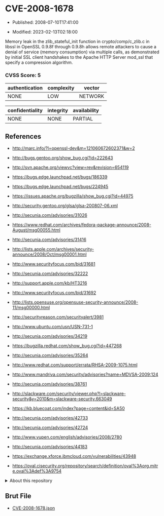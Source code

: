 # CVE-2008-1678

- Published: 2008-07-10T17:41:00

- Modified: 2023-02-13T02:18:00

Memory leak in the zlib_stateful_init function in crypto/comp/c_zlib.c in libssl in OpenSSL 0.9.8f through 0.9.8h allows remote attackers to cause a denial of service (memory consumption) via multiple calls, as demonstrated by initial SSL client handshakes to the Apache HTTP Server mod_ssl that specify a compression algorithm.

### CVSS Score: **5**

| authentication | complexity | vector |
| --- | --- | --- |
| NONE | LOW | NETWORK |

| confidentiality | integrity | availability |
| --- | --- | --- |
| NONE | NONE | PARTIAL |

## References

* http://marc.info/?l=openssl-dev&m=121060672602371&w=2

* http://bugs.gentoo.org/show_bug.cgi?id=222643

* http://svn.apache.org/viewvc?view=rev&revision=654119

* https://bugs.edge.launchpad.net/bugs/186339

* https://bugs.edge.launchpad.net/bugs/224945

* https://issues.apache.org/bugzilla/show_bug.cgi?id=44975

* http://security.gentoo.org/glsa/glsa-200807-06.xml

* http://secunia.com/advisories/31026

* https://www.redhat.com/archives/fedora-package-announce/2008-August/msg00055.html

* http://secunia.com/advisories/31416

* http://lists.apple.com/archives/security-announce/2008/Oct/msg00001.html

* http://www.securityfocus.com/bid/31681

* http://secunia.com/advisories/32222

* http://support.apple.com/kb/HT3216

* http://www.securityfocus.com/bid/31692

* http://lists.opensuse.org/opensuse-security-announce/2008-11/msg00000.html

* http://securityreason.com/securityalert/3981

* http://www.ubuntu.com/usn/USN-731-1

* http://secunia.com/advisories/34219

* https://bugzilla.redhat.com/show_bug.cgi?id=447268

* http://secunia.com/advisories/35264

* http://www.redhat.com/support/errata/RHSA-2009-1075.html

* http://www.mandriva.com/security/advisories?name=MDVSA-2009:124

* http://secunia.com/advisories/38761

* http://slackware.com/security/viewer.php?l=slackware-security&y=2010&m=slackware-security.663049

* https://kb.bluecoat.com/index?page=content&id=SA50

* http://secunia.com/advisories/42733

* http://secunia.com/advisories/42724

* http://www.vupen.com/english/advisories/2008/2780

* http://secunia.com/advisories/44183

* https://exchange.xforce.ibmcloud.com/vulnerabilities/43948

* https://oval.cisecurity.org/repository/search/definition/oval%3Aorg.mitre.oval%3Adef%3A9754

<details>
<summary>About this repository</summary> 

  This repository is part of the project [Live Hack CVE](https://github.com/Live-Hack-CVE). Main website can be found [www.live-hack.org](https://www.live-hack.org) 
  
  Made by [Sn0wAlice](https://github.com/Sn0wAlice) for the people that care about security and need to have a feed of the latest CVEs. Hope you enjoy it, don't forget to star the repo and follow me on [Twitter](https://twitter.com/Sn0wAlice) and [Github](https://github.com/Sn0wAlice). And that is my [personnal website](https://www.alice-snow.me/)

  - [Home Page](https://github.com/Live-Hack-CVE)
  - [Framework](https://github.com/Live-Hack-CVE/cve-framework)
  - [CVE database](https://github.com/Live-Hack-CVE/full_database)
  - [Changelog](https://github.com/Live-Hack-CVE/Changelog)
</details>

## Brut File

* [CVE-2008-1678.json](https://raw.githubusercontent.com/Live-Hack-CVE/full_database/main/cves/2008/CVE-2008-1678.json)

